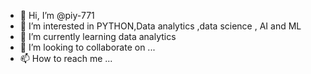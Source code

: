 - 👋 Hi, I’m @piy-771
- 👀 I’m interested in PYTHON,Data analytics ,data science , AI and ML
- 🌱 I’m currently learning data analytics
- 💞️ I’m looking to collaborate on ...
- 📫 How to reach me ...

<!---
piy-771/piy-771 is a ✨ special ✨ repository because its `README.md` (this file) appears on your GitHub profile.
You can click the Preview link to take a look at your changes.
--->
